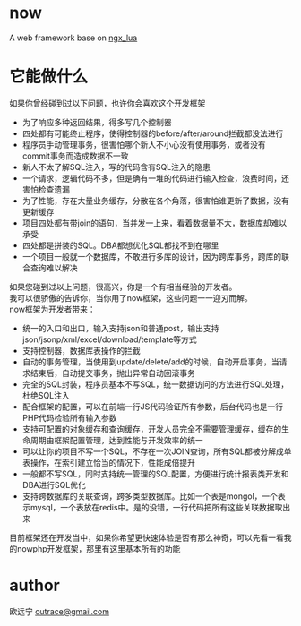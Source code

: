 now
===

A web framework base on <a href="https://github.com/chaoslawful/lua-nginx-module">ngx_lua</a>

它能做什么
===
如果你曾经碰到过以下问题，也许你会喜欢这个开发框架<br/>
<ul>
<li>为了响应多种返回结果，得多写几个控制器</li>
<li>四处都有可能终止程序，使得控制器的before/after/around拦截都没法进行</li>
<li>程序员手动管理事务，很害怕哪个新人不小心没有使用事务，或者没有commit事务而造成数据不一致</li>
<li>新人不太了解SQL注入，写的代码含有SQL注入的隐患</li>
<li>一个请求，逻辑代码不多，但是确有一堆的代码进行输入检查，浪费时间，还害怕检查遗漏</li>
<li>为了性能，存在大量业务缓存，分散在各个角落，很害怕谁更新了数据，没有更新缓存</li>
<li>项目四处都有带join的语句，当并发一上来，看着数据量不大，数据库却难以承受</li>
<li>四处都是拼装的SQL。DBA都想优化SQL都找不到在哪里</li>
<li>一个项目一般就一个数据库，不敢进行多库的设计，因为跨库事务，跨库的联合查询难以解决</li>
</ul>
如果您碰到过以上问题，很高兴，你是一个有相当经验的开发者。<br/>
我可以很骄傲的告诉你，当你用了now框架，这些问题一一迎刃而解。<br/>
now框架为开发者带来：<br/>
<ul>
<li>统一的入口和出口，输入支持json和普通post，输出支持json/jsonp/xml/excel/download/template等方式</li>
<li>支持控制器，数据库表操作的拦截</li>
<li>自动的事务管理，当使用到update/delete/add的时候，自动开启事务，当请求结束后，自动提交事务，抛出异常自动回滚事务</li>
<li>完全的SQL封装，程序员基本不写SQL，统一数据访问的方法进行SQL处理，杜绝SQL注入</li>
<li>配合框架的配置，可以在前端一行JS代码验证所有参数，后台代码也是一行PHP代码检验所有输入参数</li>
<li>支持可配置的对象缓存和查询缓存，开发人员完全不需要管理缓存，缓存的生命周期由框架配置管理，达到性能与开发效率的统一</li>
<li>可以让你的项目不写一个SQL，不存在一次JOIN查询，所有SQL都被分解成单表操作，在索引建立恰当的情况下，性能成倍提升</li>
<li>一般都不写SQL，同时支持统一管理的SQL配置，方便进行统计报表类开发和DBA进行SQL优化</li>
<li>支持跨数据库的关联查询，跨多类型数据库。比如一个表是mongol，一个表示mysql，一个表放在redis中。是的没错，一行代码把所有这些关联数据取出来</li>
</ul>
目前框架还在开发当中，如果你希望更快速体验是否有那么神奇，可以先看一看我的nowphp开发框架，那里有这里基本所有的功能

author
===
欧远宁 outrace@gmail.com